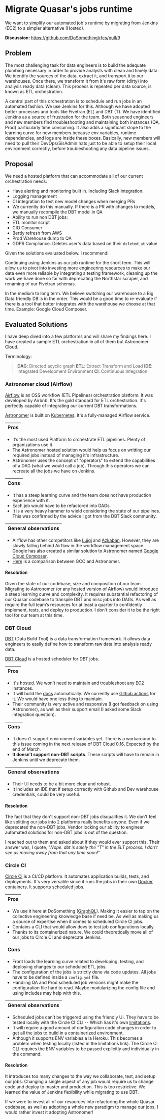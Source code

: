 

# Migrate Quasar's jobs runtime

We want to simplify our automated job's runtime by migrating from Jenkins (EC2) to a simpler alternative (Hosted).

**Discussion:** <https://github.com/DoSomething/rfcs/pull/9>

## Problem

The most challenging task for data engineers is to build the adequate plumbing necessary in order to provide analysts with clean and timely data. We identify the sources of the data, extract it, and transport it to our warehouses. Once there, we transform it from it's raw form (dirty) into analysis ready data (clean). This process is repeated per data source, is known as ETL orchestration.

A central part of this orchestration is to schedule and run jobs in an automated fashion. We use Jenkins for this. Although we have adopted better processes and tools like Fivetran (EL) and DBT (T). We have identified Jenkins as a source of frustration for the team. Both seasoned engineers and new members find troubleshooting and maintaining both instances (QA, Prod) particularly time consuming. It also adds a significant slope to the learning curve for new members because env variables, runtime dependencies, and logs are inside these boxes. Basically, new members will need to pull their DevOps/SisAdmin hats just to be able to setup their local environment correctly, before troubleshooting any data pipeline issues.

## Proposal

We need a hosted platform that can accommodate all of our current orchestration needs:
- Have alerting and monitoring built in. Including Slack integration.
- Logging management
- CI integration to test new model changes when merging PRs
- We currently do this manually. If there is a PR with changes to models, we manually recompile the DBT model in QA
- Ability to run non DBT jobs:
- ETL monitor script
- CIO Consumer
- Bertly refresh from AWS
- Prod Warehouse dump to QA
- GDPR Compliance. Deletes user's data based on their `deleted_at` value

Given the solutions evaluated below. I recommend:

Continuing using Jenkins as our job runtime for the short term. This will allow us to pivot into investing more engineering resources to make our data even more reliable by integrating a testing framework, cleaning up the work we have done so far with deprecating the Northstar scraper, and renaming of our Fivetran schemas.

In the medium to long term. We believe switching our warehouse to a Big Data friendly DB is in the order. This would be a good time to re-evaluate if there is a tool that better integrates with the warehouse we choose at that time. Example: Google Cloud Composer.

## Evaluated Solutions

I have deep dived into a few platforms and will share my findings here. I have created a sample ETL orchestration in all of them but Astronomer Cloud.

Terminology:
> **DAG**: Directed acyclic graph
> **ETL**: Extract Transform and Load
> **IDE**: Integrated Development Environment
> **CI**: Continuous Integration

### Astronomer cloud (Airflow)

[Airflow](https://airflow.apache.org/docs/stable/) is an OSS workflow (ETL Pipelines) orchestration platform. It was developed by Airbnb. It's the gold standard for ETL orchestration. It's perfectly capable of integrating our current DBT transformations.

[Astronomer](https://www.astronomer.io/docs/) is built on [Kubernetes](https://kubernetes.io/). It's a fully-managed Airflow service.

Pros |
--|

- It’s the most used Platform to orchestrate ETL pipelines. Plenty of organizations use it.
- The Astronomer hosted solution would help us focus on writting our required jobs instead of managing it's infrastructure.
- Astronomer uses the concept of "operators" to extend the capabilities of a DAG (what we would call a job). Through this operators we can recreate all the jobs we have on Jenkins.
  
Cons |
--|
- It has a steep learning curve and the team does not have production experience with it.
- Each job would have to be refactored into DAGs.
- It is a very heavy hammer to wield considering the state of our pipelines. This was confirmed by the advice I got from the DBT Slack community.

General observations |
--|
- Airflow has other competitors like [Luigi](https://github.com/spotify/luigi) and [Azkaban](https://azkaban.github.io/). However, they are slowly falling behind Airflow in the workflow management space. Google has also created a similar solution to Astronomer named [Google Cloud Composer](https://cloud.google.com/composer).
- [Here](https://www.astronomer.io/guides/google-composer-comparison/) is a comparison between GCC and Astronomer.

#### Resolution

Given the state of our codebase, size and composition of our team. Migrating to Astronomer (or any hosted version of Airflow) would introduce a steep learning curve and complexity. It requires substantial refactoring of our Quasar codebase to transpile DBT and misc jobs into DAGs. As well as require the full team’s resources for at least a quarter to confidently implement, tests, and deploy to production. I don't consider it to be the right tool for our team at this time.

### DBT Cloud

[DBT](https://docs.getdbt.com/docs/introduction) (Data Build Tool) is a data transformation framework. It allows data engineers to easily define how to transform raw data into analysis ready data.
 
[DBT Cloud](https://docs.getdbt.com/docs/cloud-overview) is a hosted scheduler for DBT jobs.  

Pros|
--|
- It's hosted. We won’t need to maintain and troubleshoot any EC2 instances.
- It will build the [docs](https://dosomething.github.io/quasar/#!/overview?g_v=1) automatically. We currently use [Github actions](https://github.com/DoSomething/quasar/actions?query=workflow%3A%22DBT+Docs%22) for it. We would have one less thing to maintain.
- Their community is very active and responsive (I got feedback on using Astronomer), as well as their support email (I asked some Slack integration question).

Cons|
--|
- It doesn't support environment variables yet. There is a workaround to this issue coming in the next release of DBT Cloud 0.16. Expected by the end of March.
- **It doesn’t support non-DBT scripts**. These scripts will have to remain in Jenkins until we deprecate them.

General observations|
--|
- Their UI needs to be a bit more clear and robust. 
- It includes an IDE that if setup correctly with Github and Dev warehouse credentials, could be very useful.

#### Resolution

The fact that they don't support non-DBT jobs disqualifies it. We don't feel like splitting our jobs into 2 platforms really benefits anyone. Even if we deprecated the non-DBT jobs. Vendor locking our ability to engineer automated solutions for non-DBT jobs is out of the question.

I reached out to them and asked about if they would ever support this. Their answer was, I quote, "*Nope. dbt is solely the "T" in the ELT process. I don't see us moving away from that any time soon!*"

### Circle CI

[Circle CI](https://circleci.com/docs/2.0/about-circleci/#section=welcome) is a CI/CD platform. It automates application builds, tests, and deployments. It's very versatile since it runs the jobs in their own [Docker](https://www.docker.com/get-started) containers. It supports scheduled jobs.
  
Pros|
--|
- We use it here at DoSomething ([GraphQL](https://github.com/DoSomething/graphql)). Making it easier to tap on the collective engineering knowledge base if need be. As well as making us a source of expertise when it comes to scheduled Circle CI jobs.
- Contains a CLI that would allow devs to test job configurations locally.
- Thanks to its containerized nature. We could theoretically move all of our jobs to Circle CI and deprecate Jenkins.

Cons|
--|
- Front loads the learning curve related to developing, testing, and deploying changes to our scheduled ETL jobs.
- The configuration of the jobs is strictly done via code updates. All jobs have to be defined inside a `config.yml` file.
- Handling QA and Prod scheduled job versions might make the configuration file hard to read. Maybe modularizing the config file and using includes may help with this.

General observations|
--|
- Scheduled jobs can’t be triggered using the friendly UI. They have to be tested locally with the Circle CI CLI -- Which has it's own [limitations](https://circleci.com/docs/2.0/local-cli/#limitations-of-running-jobs-locally).
- It will require a good amount of configuration code changes in order to get all the jobs to build in a containerized environment.
- Although it supports ENV variables a la Heroku. This becomes a problem when testing locally (listed in the limitations link). The Circle CI CLI requires the ENV variables to be passed explicitly and individually in the command.

#### Resolution

It introduces too many changes to the way we collaborate, test, and setup our jobs. Changing a single aspect of any job would require us to change code and deploy to master and production. This is too restrictive. We learned the value of Jenkins flexibility while migrating to use DBT.

If we were to invest all of our resources into refactoring the whole Quasar codebase, as well as adopting a whole new paradigm to manage our jobs, I would rather invest it adopting Astronomer!

